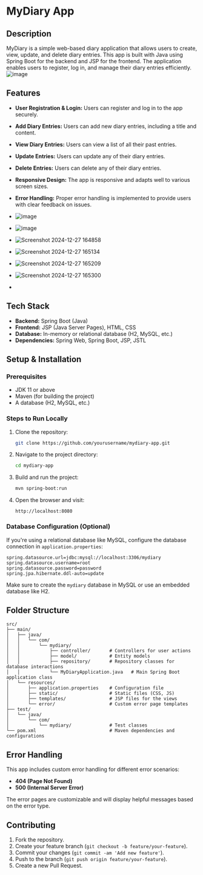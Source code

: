 # MyDiary App

## Description

MyDiary is a simple web-based diary application that allows users to create, view, update, and delete diary entries. This app is built with Java using Spring Boot for the backend and JSP for the frontend. The application enables users to register, log in, and manage their diary entries efficiently.
![image](https://github.com/user-attachments/assets/2b8b9866-6bda-40bc-9fce-cec427965b57)

## Features

- **User Registration & Login:** Users can register and log in to the app securely.
- **Add Diary Entries:** Users can add new diary entries, including a title and content.
- **View Diary Entries:** Users can view a list of all their past entries.
- **Update Entries:** Users can update any of their diary entries.
- **Delete Entries:** Users can delete any of their diary entries.
- **Responsive Design:** The app is responsive and adapts well to various screen sizes.
- **Error Handling:** Proper error handling is implemented to provide users with clear feedback on issues.

- ![image](https://github.com/user-attachments/assets/732c5ed2-c24f-4766-9b20-4ffbe1bfd4f1)
- ![image](https://github.com/user-attachments/assets/691d86da-1085-4bf5-add7-14a8ee9f3ea8)
- ![Screenshot 2024-12-27 164858](https://github.com/user-attachments/assets/00b5eeb7-14ad-41aa-b3b7-b926582a459e)
- ![Screenshot 2024-12-27 165134](https://github.com/user-attachments/assets/310e9e61-65ed-4620-9f03-3d91305478dc)
- ![Screenshot 2024-12-27 165209](https://github.com/user-attachments/assets/df2aef28-cb53-4177-bab0-40da06355891)
- ![Screenshot 2024-12-27 165300](https://github.com/user-attachments/assets/10870f62-253a-4412-8637-72c9c1b8dc55)
- 
## Tech Stack

- **Backend:** Spring Boot (Java)
- **Frontend:** JSP (Java Server Pages), HTML, CSS
- **Database:** In-memory or relational database (H2, MySQL, etc.)
- **Dependencies:** Spring Web, Spring Boot, JSP, JSTL

## Setup & Installation

### Prerequisites

- JDK 11 or above
- Maven (for building the project)
- A database (H2, MySQL, etc.)

### Steps to Run Locally

1. Clone the repository:
   ```bash
   git clone https://github.com/yourusername/mydiary-app.git
   ```

2. Navigate to the project directory:
   ```bash
   cd mydiary-app
   ```

3. Build and run the project:
   ```bash
   mvn spring-boot:run
   ```

4. Open the browser and visit:
   ```
   http://localhost:8080
   ```

### Database Configuration (Optional)

If you're using a relational database like MySQL, configure the database connection in `application.properties`:

```properties
spring.datasource.url=jdbc:mysql://localhost:3306/mydiary
spring.datasource.username=root
spring.datasource.password=password
spring.jpa.hibernate.ddl-auto=update
```

Make sure to create the `mydiary` database in MySQL or use an embedded database like H2.

## Folder Structure

```
src/
├── main/
│   ├── java/
│   │   └── com/
│   │       └── mydiary/
│   │           ├── controller/       # Controllers for user actions
│   │           ├── model/            # Entity models
│   │           ├── repository/       # Repository classes for database interactions
│   │           └── MyDiaryApplication.java   # Main Spring Boot application class
│   └── resources/
│       ├── application.properties    # Configuration file
│       ├── static/                   # Static files (CSS, JS)
│       ├── templates/                # JSP files for the views
│       └── error/                    # Custom error page templates
├── test/
│   └── java/
│       └── com/
│           └── mydiary/              # Test classes
└── pom.xml                           # Maven dependencies and configurations
```

## Error Handling

This app includes custom error handling for different error scenarios:

- **404 (Page Not Found)**
- **500 (Internal Server Error)**

The error pages are customizable and will display helpful messages based on the error type.

## Contributing

1. Fork the repository.
2. Create your feature branch (`git checkout -b feature/your-feature`).
3. Commit your changes (`git commit -am 'Add new feature'`).
4. Push to the branch (`git push origin feature/your-feature`).
5. Create a new Pull Request.
